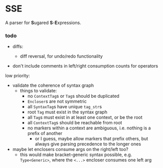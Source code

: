 # SSE

A parser for **S**ugared **S**-**E**xpressions.

### todo
* diffs:
  * diff reversal, for undo/redo functionality

* don't include comments in left/right consumption counts for operators

low priority:
* validate the coherence of syntax graph
  * things to validate:
    * no `ContextTag`s or `Tag`s should be duplicated
    * `Encloser`s are not symmetric
    * all `SyntaxTag`s have unique `tag_str`s
    * root `Tag` must exist in the syntax graph
    * all `Tag`s must exist in at least one context, or be the root
    * all `ContextTag`s should be reachable from root
    * no markers within a context are ambiguous, i.e. nothing is a prefix of another
      * or I guess, maybe allow markers that prefix others, but always give parsing precedence to the longer ones
* maybe let enclosers consume args on the right/left too?
  * this would make bracket-generic syntax possible, e.g. `Type<Generic>`, where the `<...>` encloser consumes one left arg
